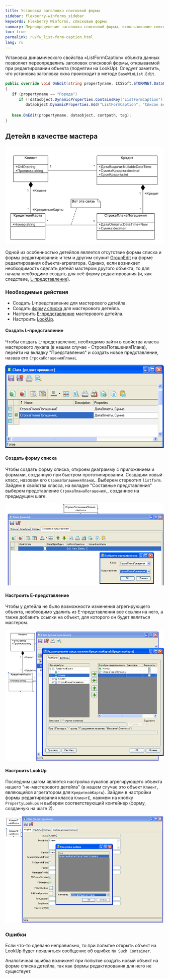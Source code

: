 ```yaml
---
title: Установка заголовка списковой формы
sidebar: flexberry-winforms_sidebar
keywords: Flexberry Winforms, списковые формы
summary: Переопределение заголовка списковой формы, использование списка для детейлов
toc: true
permalink: ru/fw_list-form-caption.html
lang: ru
---
```


Установка динамического свойства «ListFormCaption» объекта данных  позволяет переопределить заголовок списковой формы, открываемой при редактировании объекта (поднятии на LookUp).
Следует заметить, что установка заголовка окна происходит в методе `BaseWinList.Edit`.

```csharp
public override void OnEdit(string propertyname, ICSSoft.STORMNET.DataObject dataobject, string contpath, object tag)
{
   if (propertyname == "Порода")
      if (!dataobject.DynamicProperties.ContainsKey("ListFormCaption"))
         dataobject.DynamicProperties.Add("ListFormCaption", "Список всех пород");
  
   base.OnEdit(propertyname, dataobject, contpath, tag);
}
```

## Детейл в качестве мастера

![Детейл в качестве мастера](/images/pages/products/flexberry-winforms/forms/connect-details-master.png)

Одной из особенностью детейлов является отсутствие формы списка и формы редактирования: и тем и другим служит [GroupEdit](fw_group-edit.html) на форме редактирования объекта-агрегатора. Однако, если возникает необходимость сделать детейл мастером другого объекта, то для начала необходимо создать для неё форму редактирования (и, как следствие, [L-представление](fd_l-view.html)).

### Необходимые действия

* Создать L-представление для мастерового детейла.
* Создать [форму списка](fd_key-concepts.html) для мастерового детейла.
* Настроить [E-представление](fd_e-view.html) мастерового детейла.
* Настроить [LookUp](fw_lookup.html).

#### Создать L-представление

Чтобы создать L-представление, необходимо зайти в свойства класса мастерового лукапа (в нашем случае - СтрокаПогашенияПлана), перейти на вкладку "Представления" и создать новое представление, назвав его `СтрокаПогашенияПланаL`

![Представление для списка](/images/pages/products/flexberry-winforms/forms/connect-details-master-l-view.png)

#### Создать форму списка

Чтобы создать форму списка, откроем диаграмму с приложением и формами, созданную при быстром прототипировании. Создадим новый класс, назовем его `СтрокаПогашенияПланаL`. Выберем стереотип `listform`. Зайдем в свойства класса, на вкладке "Составные представления" выберем представление `СтрокаПланаПогашенияL`, созданное на предыдущем шаге.

![Списковая форма](/images/pages/products/flexberry-winforms/forms/connect-details-master-l-form.png)

#### Настроить E-представление

Чтобы у детейла не было возможности изменения агрегирующего объекта, необходимо удалить из E-представления все ссылки на него, а также добавить ссылки на объект, для которого он будет являться мастером.

![Представление для формы редактирования](/images/pages/products/flexberry-winforms/forms/connect-details-master-e-view.png)

#### Настроить LookUp

Последним шагом является настройка лукапов агрегирующего объекта нашего "не-мастерового детейла" (в нашем случае это объект `Клиент`, являющийся агрегатором для `КредитнойКарты`). Зайдем в настройки формы редактирования класса `КлиентE`, нажмем на кнопку `PropertyLookups` и выберем соответствующий контейнер (форму, созданную на шаге 2).

![Настройка Lookup](/images/pages/products/flexberry-winforms/forms/connect-details-master-lookups.png)

### Ошибки

Если что-то сделано неправильно, то при попытке открыть объект на LookUp будет появляться сообщение об ошибке `No Such Container`.

Аналогичная ошибка возникнет при попытке создать новый объект на форме списка детейла, так как формы редактирования для него не существует.
